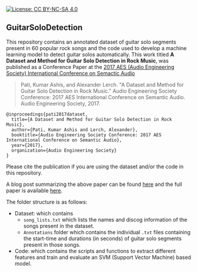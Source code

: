 [![License: CC BY-NC-SA 4.0](https://img.shields.io/badge/License-CC%20BY--NC--SA%204.0-ff69b4.svg)](http://creativecommons.org/licenses/by-nc-sa/4.0/)

## GuitarSoloDetection
This repository contains an annotated dataset of guitar solo segments present in 60 popular rock songs and the code used to develop a machine learning model to detect guitar solos automatically. This work titled **A Dataset and Method for Guitar Solo Detection in Rock Music**, was published as a Conference Paper at the [2017 AES (Audio Engineering Society) International Conference on Semactic Audio](http://www.aes.org/conferences/2017/semantic/)

> Pati, Kumar Ashis, and Alexander Lerch. "A Dataset and Method for Guitar Solo Detection in Rock Music." Audio Engineering Society Conference: 2017 AES International Conference on Semantic Audio. Audio Engineering Society, 2017.

```
@inproceedings{pati2017dataset,
  title={A Dataset and Method for Guitar Solo Detection in Rock Music},
  author={Pati, Kumar Ashis and Lerch, Alexander},
  booktitle={Audio Engineering Society Conference: 2017 AES International Conference on Semantic Audio},
  year={2017},
  organization={Audio Engineering Society}
}
```

Please cite the publication if you are using the dataset and/or the code in this repository.

A blog post summarizing the above paper can be found [here](http://www.musicinformatics.gatech.edu/project/guitar-solo-detection/) and the full paper is available [here](http://www.musicinformatics.gatech.edu/wp-content_nondefault/uploads/2017/06/Pati_Lerch_2017_A-Dataset-and-Method-for-Electric-Guitar-Solo-Detection-in-Rock-Music.pdf).

The folder structure is as follows: 
* Dataset: which contains
  - ```song_lists.txt``` which lists the names and discog information of the songs present in the dataset.
  - ```Annotations``` folder which contains the individual ```.txt``` files containing the start-time and durations (in seconds) of guitar solo segments present in those songs.
* Code: which contains the scripts and functions to extract different features and train and evaluate an SVM (Support Vector Machine) based model.
